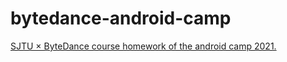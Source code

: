 # bytedance-android-camp
[SJTU × ByteDance course homework of the android camp 2021.](https://github.com/bytedance-android-camp-sjtu-2021/)
